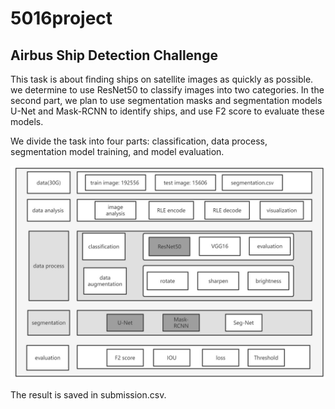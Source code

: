 # 5016project
## Airbus Ship Detection Challenge
This task is about finding ships on satellite images as quickly as possible. we determine to use ResNet50 to classify images into two categories. In the second part, we plan to use segmentation masks and segmentation models U-Net and Mask-RCNN to identify ships, and use F2 score to evaluate these models. 

We divide the task into four parts: classification, data process, segmentation model training, and model evaluation. 

![image](https://github.com/zhanglirong1999/5016project/blob/main/architectural.jpg)

The result is saved in submission.csv.
